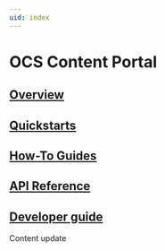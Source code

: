 ```yaml
---
uid: index
---
```


# OCS Content Portal

## [Overview](xref:WhatIsOCS)

## [Quickstarts](xref:CreateTrendSession)

## [How-To Guides](xref:CreateConfigureAsset)

## [API Reference](xref:osisoftCloudServices)

## [Developer guide](xref:lp-dev-guide)

Content update
